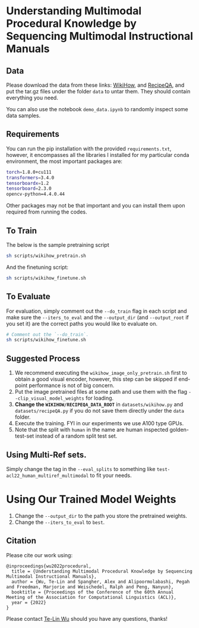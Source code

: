 # Understanding Multimodal Procedural Knowledge by Sequencing Multimodal Instructional Manuals

## Data

Please download the data from these links: [WikiHow](www.google.com), and [RecipeQA](www.google.com), and put the tar.gz files under the folder `data` to untar them. They should contain everything you need.

You can also use the notebook `demo_data.ipynb` to randomly inspect some data samples.

## Requirements

You can run the pip installation with the provided `requirements.txt`, however, it encompasses all the libraries I installed for my particular conda environment, the most important packages are:
```bash
torch=1.8.0+cu111
transformers=3.4.0
tensorboardx=1.2
tensorboard=2.3.0
opencv-python=4.4.0.44
```
Other packages may not be that important and you can install them upon required from running the codes.

## To Train

The below is the sample pretraining script
```bash
sh scripts/wikihow_pretrain.sh
```
And the finetuning script:
```bash
sh scripts/wikihow_finetune.sh
```

## To Evaluate
For evaluation, simply comment out the `--do_train` flag in each script and make sure the `--iters_to_eval` and the `--output_dir` (and `--output_root` if you set it) are the correct paths you would like to evaluate on.
```bash
# Comment out the `--do_train`.
sh scripts/wikihow_finetune.sh
```

## Suggested Process

1. We recommend executing the `wikihow_image_only_pretrain.sh` first to obtain a good visual encoder, however, this step can be skipped if end-point performance is not of big concern.
2. Put the image pretrained files at some path and use them with the flag `--clip_visual_model_weights` for loading.
3. **Change the `WIKIHOW/RECIPEQA_DATA_ROOT`** in `datasets/wikihow.py` and `datasets/recipeQA.py` if you do not save them directly under the `data` folder.
4. Execute the training. FYI in our experiments we use A100 type GPUs.
5. Note that the split with `human` in the name are human inspected golden-test-set instead of a random split test set.

## Using Multi-Ref sets.

Simply change the tag in the `--eval_splits` to something like `test-acl22_human_multiref_multimodal` to fit your needs.

# Using Our Trained Model Weights
1. Change the `--output_dir` to the path you store the pretrained weights.
2. Change the `--iters_to_eval` to `best`.

## Citation

Please cite our work using:
```
@inproceedings{wu2022procedural,
  title = {Understanding Multimodal Procedural Knowledge by Sequencing Multimodal Instructional Manuals},
  author = {Wu, Te-Lin and Spangher, Alex and Alipoormolabashi, Pegah and Freedman, Marjorie and Weischedel, Ralph and Peng, Nanyun},
  booktitle = {Proceedings of the Conference of the 60th Annual Meeting of the Association for Computational Linguistics (ACL)},
  year = {2022}
}
```

Please contact [Te-Lin Wu](telinwu@g.ucla.edu) should you have any questions, thanks!
